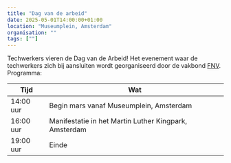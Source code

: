 ```yaml
---
title: "Dag van de arbeid"
date: 2025-05-01T14:00:00+01:00
location: "Museumplein, Amsterdam"
organisation: ""
tags: [""]
---
```


Techwerkers vieren de Dag van de Arbeid! Het evenement waar de techwerkers zich bij aansluiten wordt georganiseerd door de vakbond [FNV](https://www.fnv.nl/acties/dag-van-de-arbeid). Programma:

| Tijd      | Wat                                                   |
| --------- | ----------------------------------------------------- |
| 14:00 uur | Begin mars vanaf Museumplein, Amsterdam               |
| 16:00 uur | Manifestatie in het Martin Luther Kingpark, Amsterdam |
| 19:00 uur | Einde                                                 |
